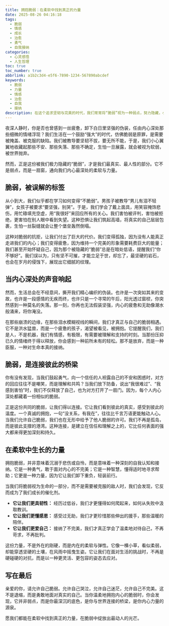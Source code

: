 ```yaml
---
title: 拥抱脆弱：在柔软中找到真正的力量
date: 2025-08-26 04:16:18
tags:
  - 脆弱
  - 情感
  - 成长
  - 治愈
  - 勇气
  - 自我接纳
categories:
  - 心灵感悟
  - 人生哲理
toc: true
toc_number: true
abbrlink: a1b2c3d4-e5f6-7890-1234-567890abcdef
keywords:
  - 脆弱
  - 力量
  - 情感
  - 治愈
  - 自我
  - 接纳
description: 在这个追求坚韧与完美的时代，我们常常将“脆弱”视为一种弱点，努力隐藏，小心翼翼地包裹起内心的柔软。然而，你有没有想过，正是这份看似不堪一击的脆弱，才是我们最真实、最动人的部分？它不是阻碍，而是通往深层连接与内在力量的秘密通道。今天，让我们一起卸下防备，温柔地审视并拥抱这份被我们误解已久的“脆弱”，你会发现，真正的力量，往往在最柔软的地方生根发芽。
---
```


夜深人静时，你是否也曾感到一丝疲惫，卸下白日里坚强的伪装，任由内心深处那些细微的情绪浮现？我们生活在一个鼓励“强大”的时代，仿佛脆弱是原罪，是需要被掩盖、被克服的缺陷。我们被教导要坚韧不拔，要无所不能，于是，我们小心翼翼地收藏起那些不安、那些失落、那些不确定，生怕一旦展露，就会被视为软弱，被世界抛弃。

然而，正是这份被我们极力隐藏的“脆弱”，才是我们最真实、最人性的部分。它不是弱点，而是一扇窗，通向我们内心最深处的柔软与力量。

## 脆弱，被误解的标签

从小到大，我们似乎都在学习如何变得“不脆弱”。男孩子被教导“男儿有泪不轻弹”，女孩子被要求“要坚强，别哭”。于是，我们学会了戴上面具，用笑容掩饰悲伤，用忙碌填充空虚，用“我很好”来回应所有的关心。我们害怕被评判，害怕被拒绝，更害怕在别人眼中看到失望。这种恐惧让我们筑起高墙，将真实的自己层层包裹，生怕一丝裂缝就会让整个堡垒轰然倒塌。

这种对脆弱的抗拒，让我们付出了巨大的代价。我们变得孤独，因为没有人能真正走进我们的内心；我们变得疲惫，因为维持一个完美的形象需要耗费巨大的能量；我们甚至开始怀疑自己，因为那个被隐藏的“脆弱”总是在暗处低语，提醒我们“你不够好”。我们误以为，只有坚不可摧，才能立足于世，却忘了，最坚硬的岩石，也会在岁月的侵蚀下，展现出它细腻的纹理。

## 当内心深处的声音响起

然而，生活总会在不经意间，撕开我们精心编织的伪装。也许是一次突如其来的变故，也许是一段感情的无疾而终，也许只是一个寻常的午后，阳光透过窗棂，你突然感到一种莫名的失落。那一刻，你再也无法假装坚强，内心的疲惫和无助像潮水般涌来，将你淹没。

在那些崩溃的边缘，在那些泪水模糊视线的瞬间，我们才真正与自己的脆弱相遇。它不是洪水猛兽，而是一个疲惫的孩子，渴望被看见，被拥抱。它提醒我们，我们是人，不是机器，我们有情感，有极限，有需要被理解和支持的时刻。当那份压抑已久的情绪终于得以释放，你会感到一种前所未有的轻松。那不是放弃，而是一种臣服，一种对生命本真的接纳。

## 脆弱，是连接彼此的桥梁

你有没有发现，当我们鼓起勇气，向一个信任的人袒露自己的不安和困惑时，对方的回应往往不是嘲笑，而是理解和共鸣？当我们放下防备，说出“我很难过”、“我感到害怕”时，我们不仅释放了自己，也为对方打开了一扇门。因为，每个人内心深处都藏着一份相似的脆弱。

正是这份共同的脆弱，让我们得以连接。它让我们看到彼此的真实，感受到彼此的温度。一个真诚的拥抱，一句“没关系，有我在”，往往比千言万语更能触动人心。当我们允许自己脆弱，我们也在无形中给予了他人脆弱的许可。我们不再是孤岛，而是彼此支撑的港湾。这种连接，是建立在信任和理解之上的，它比任何表面的强大都来得更加深刻和持久。

## 在柔软中生长的力量

拥抱脆弱，并非意味着沉溺于悲伤或自怜，而是意味着一种深刻的自我认知和接纳。它是一种勇气，敢于面对内心的不完美；它是一种智慧，懂得适时地寻求帮助；它更是一种力量，因为它让我们卸下重负，轻装前行。

当我们将脆弱视为生命的一部分，而不是需要被克服的敌人时，我们会发现，它反而成为了我们成长的催化剂。
*   **它让我们更具韧性：** 经历过低谷，我们才更懂得如何爬起来，如何从失败中汲取教训。
*   **它让我们更懂感恩：** 感受过无助，我们才更珍惜那些伸出的援手，那些温暖的陪伴。
*   **它让我们更爱自己：** 接纳了不完美，我们才真正学会了温柔地对待自己，不再苛求，不再批判。

这份力量，不是外在的刚硬，而是内在的柔软与弹性。它像一棵小草，看似柔弱，却能穿透坚硬的土壤，在风雨中摇曳生姿。它让我们在面对生活的挑战时，不再是硬碰硬的对抗，而是以一种更灵活、更包容的姿态去应对。

## 写在最后

亲爱的你，请允许自己脆弱。允许自己哭泣，允许自己迷茫，允许自己不完美。这不是退缩，而是勇敢地面对真实的自己。当你温柔地拥抱内心的脆弱时，你会发现，它并非弱点，而是你最深沉的底色，是你与世界连接的桥梁，是你内心力量的源泉。

愿我们都能在柔软中找到真正的力量，在脆弱中绽放出最动人的光芒。